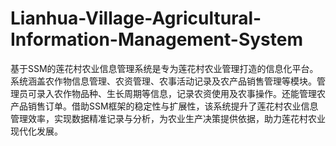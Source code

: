 # Lianhua-Village-Agricultural-Information-Management-System
基于SSM的莲花村农业信息管理系统是专为莲花村农业管理打造的信息化平台。系统涵盖农作物信息管理、农资管理、农事活动记录及农产品销售管理等模块。管理员可录入农作物品种、生长周期等信息，记录农资使用及农事操作。还能管理农产品销售订单。借助SSM框架的稳定性与扩展性，该系统提升了莲花村农业信息管理效率，实现数据精准记录与分析，为农业生产决策提供依据，助力莲花村农业现代化发展。
